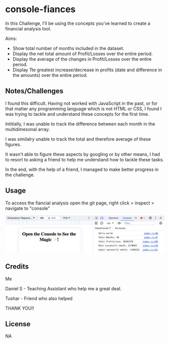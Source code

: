 # console-fiances
In this Challenge, I'll be using the concepts you've learned to create a financial analysis tool.

Aims:
- Show total number of months included in the dataset.
- Display the net total amount of Profit/Losses over the entire period.
- Display the average of the changes in Profit/Losses over the entire period. 
- Display Tte greatest increase/decrease in profits (date and difference in the amounts) over the entire period.

## Notes/Challenges

I found this difficult. Having not worked with JavaScript in the past, or for that matter any programming language which is not HTML or CSS, I found I was trying to tackle and understand these concepts for the first time. 

Intitially, I was unable to track the difference between each month in the multidimesonal array.

I was similalry unable to track the total and therefore average of these figures.

It wasn't able to figure these aspects by googling or by other means, I had to resort to asking a friend to help me understand how to tackle these tasks.

In the end, with the help of a friend, I managed to make better progress in the challenge.

## Usage

To access the fiancial analysis open the git page, right click > inspect > navigate to "console"

![Alt](/assets/screenshot.png)

## Credits

Me

Daniel S - Teaching Assistant who help me a great deal.

Tushar - Friend who also helped


THANK YOU!!


## License

NA
